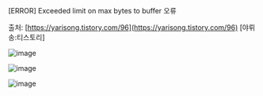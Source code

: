 [ERROR] Exceeded limit on max bytes to buffer 오류

출처: [https://yarisong.tistory.com/96](https://yarisong.tistory.com/96) [야뤼송:티스토리]


![image](https://sj-obsidian-bucket.s3.ap-northeast-2.amazonaws.com/81c98eb8438faaa60318c5441244897b.png)

![image](https://sj-obsidian-bucket.s3.ap-northeast-2.amazonaws.com/f840a915848330a93c39092616ec8baa.png)

![image](https://sj-obsidian-bucket.s3.ap-northeast-2.amazonaws.com/51697549362527dcead7d2f9389aee9b.png)
